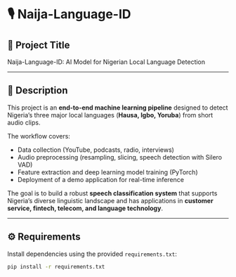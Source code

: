# 🎙️ Naija-Language-ID

## 📌 Project Title
Naija-Language-ID: AI Model for Nigerian Local Language Detection

---

## 📖 Description
This project is an **end-to-end machine learning pipeline** designed to detect Nigeria’s three major local languages (**Hausa, Igbo, Yoruba**) from short audio clips.  

The workflow covers:  
- Data collection (YouTube, podcasts, radio, interviews)  
- Audio preprocessing (resampling, slicing, speech detection with Silero VAD)  
- Feature extraction and deep learning model training (PyTorch)  
- Deployment of a demo application for real-time inference  

The goal is to build a robust **speech classification system** that supports Nigeria’s diverse linguistic landscape and has applications in **customer service, fintech, telecom, and language technology**.  

---

## ⚙️ Requirements
Install dependencies using the provided `requirements.txt`:  

```bash
pip install -r requirements.txt
